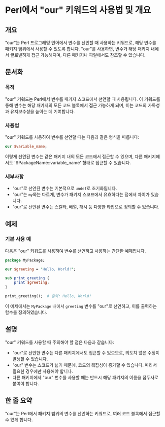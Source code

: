 <!--
Meta Description: # Perl에서 "our" 키워드의 사용법 및 개요 ## 개요 "our"는 Perl 프로그래밍 언어에서 변수를 선언할 때 사용하는 키워드로, 해당 변수를 패키지 범위에서 사용할 수 있도록 합니다. "our"를 사용하면, 변수가 해당 패키지 내에서 글로벌하게 접근 가능해...
Meta Keywords: our, 변수를, 패키지, 있습니다, 변수는
-->

# Perl에서 "our" 키워드의 사용법 및 개요

## 개요
"our"는 Perl 프로그래밍 언어에서 변수를 선언할 때 사용하는 키워드로, 해당 변수를 패키지 범위에서 사용할 수 있도록 합니다. "our"를 사용하면, 변수가 해당 패키지 내에서 글로벌하게 접근 가능해지며, 다른 패키지나 파일에서도 참조할 수 있습니다.

## 문서화
### 목적
"our" 키워드는 Perl에서 변수를 패키지 스코프에서 선언할 때 사용됩니다. 이 키워드를 통해 변수는 해당 패키지의 모든 코드 블록에서 접근 가능하게 되며, 이는 코드의 가독성과 유지보수성을 높이는 데 기여합니다.

### 사용법
"our" 키워드를 사용하여 변수를 선언할 때는 다음과 같은 형식을 따릅니다:

```perl
our $variable_name;
```

이렇게 선언된 변수는 같은 패키지 내의 모든 코드에서 접근할 수 있으며, 다른 패키지에서도 '$PackageName::variable_name' 형태로 접근할 수 있습니다.

### 세부사항
- "our"로 선언된 변수는 기본적으로 `undef`로 초기화됩니다.
- "our"는 `my`와는 다르게, 변수가 패키지 스코프에서 유효하다는 점에서 차이가 있습니다.
- "our"로 선언된 변수는 스칼라, 배열, 해시 등 다양한 타입으로 정의할 수 있습니다.

## 예제
### 기본 사용 예
다음은 "our" 키워드를 사용하여 변수를 선언하고 사용하는 간단한 예제입니다.

```perl
package MyPackage;

our $greeting = "Hello, World!";

sub print_greeting {
    print $greeting;
}

print_greeting();  # 출력: Hello, World!
```

이 예제에서는 `MyPackage` 내에서 `greeting` 변수를 "our"로 선언하고, 이를 출력하는 함수를 정의하였습니다.

## 설명
"our" 키워드를 사용할 때 주의해야 할 점은 다음과 같습니다:
- "our"로 선언한 변수는 다른 패키지에서도 접근할 수 있으므로, 의도치 않은 수정이 발생할 수 있습니다.
- "our" 변수는 스코프가 넓기 때문에, 코드의 복잡성이 증가할 수 있습니다. 따라서 필요한 경우에만 사용해야 합니다.
- 다른 패키지에서 "our" 변수를 사용할 때는 반드시 해당 패키지의 이름을 접두사로 붙여야 합니다.

## 한 줄 요약
"our"는 Perl에서 패키지 범위의 변수를 선언하는 키워드로, 여러 코드 블록에서 접근할 수 있게 합니다.